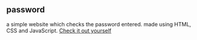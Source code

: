 ## password
a simple website which checks the password entered. made using HTML, CSS and JavaScript.
[Check it out yourself](https://yasinbhojani.github.io/password/)

